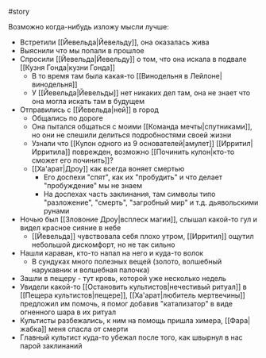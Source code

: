 #story

Возможно когда-нибудь изложу мысли лучше:

- Встретили [[Йевельда|Йевельду]], она оказалась жива
- Выяснили что мы попали в прошлое
- Спросили [[Йевельда|Йевельду]] о том, что она искала в подвале [[Кузня Гонда|кузни Гонда]]
	- В то время там была какая-то [[Винодельня в Лейлоне|винодельня]]
	- У [[Йевельда|Йевельды]] нет никаких дел там, она не знает что она могла искать там в будущем
- Отправились с [[Йевельда|ней]] в город
	- Общались по дороге
	- Она пытался общаться с моими [[Команда мечты|спутниками]], но они не спешили делиться подробностями своей жизни
	- Узнали что [[Кулон одного из 9 основателей|амулет]] [[Ирритил|Ирритила]] поврежден, возможно [[Починить кулон|кто-то сможет его починить]]?
	- [[Ха'арат|Дроу]] как всегда воняет смертью
		- Его доспехи "спят", как их "пробудить" и что делает "пробуждение" мы не знаем
		- На доспехах часть заклинания, там символы типо "разложение", "смерть", "загробный мир" и т.д. дьявольскими рунами
- Ночью был [[Зловоние Дроу|всплеск магии]], слышал какой-то гул и видел красное сияние в небе
	- [[Йевельда]] чувствовала себя плохо утром, [[Ирритил]] ощутил небольшой дискомфорт, но не так сильно
- Нашли караван, кто-то напал на него и куда-то волок
	- В сундуках много полезных вещей (золото, волшебный нарукавник и волшебная палочка)
- Зашли в пещеру - тут кровь, которой уже несколько недель
- Увидели какой-то [[Остановить культистов|нечестивый ритуал]] в [[Пещера культистов|пещере]], [[Ха'арат|любитель мертвечины]] предложил им помочь, я помог добавив "катализатор" в виде огненного шара в их ритуал
- Культисты разбежались, к ним на помощь пришла химера, [[Фара|жабка]] меня спасла от смерти
- Главный культист куда-то убежал после того, как швырнул в нас парой заклинаний
